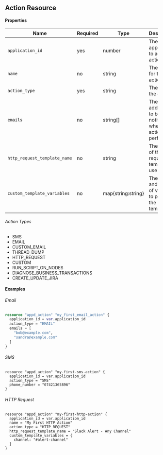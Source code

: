 ## Action Resource

#### Properties

|Name|Required|Type|Description|Example|
|----|--------|----|-----------|-------|
|`application_id`|yes|number|The application to add the action to|`32423`|
|`name`|no|string|The name for the action|`"My Action"`|
|`action_type`|yes|string|The type of the action|`"EMAIL"`|
|`emails`|no|string[]|The email addresses to be notified when he action is performed|`["bob@example.com"]`|
|`http_request_template_name`|no|string|The name of the request template to use|`"Slack Template"`
|`custom_template_variables`|no|map{string:string}|The names and values of variables to pass into the template|`{channel: "#alert-channel"}`

###### Action Types
- SMS
- EMAIL
- CUSTOM_EMAIL
- THREAD_DUMP
- HTTP_REQUEST
- CUSTOM
- RUN_SCRIPT_ON_NODES
- DIAGNOSE_BUSINESS_TRANSACTIONS
- CREATE_UPDATE_JIRA

#### Examples

###### Email
```terraform
resource "appd_action" "my_first_email_action" {
  application_id = var.application_id
  action_type = "EMAIL"
  emails = [
    "bob@example.com",
    "sandra@example.com"
  ]
}
```

###### SMS
```hcl
resource "appd_action" "my-first-sms-action" {
  application_id = var.application_id
  action_type = "SMS"
  phone_number = "07421365896"
}
```

###### HTTP Request
```hcl
resource "appd_action" "my-first-http-action" {
  application_id = var.application_id
  name = "My First HTTP Action"
  action_type = "HTTP_REQUEST"
  http_request_template_name = "Slack Alert - Any Channel"
  custom_template_variables = {
    channel: "#alert-channel"
  }
}
```